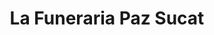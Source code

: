 ---
title: "La Funeraria Paz Sucat"
url: /paranaque/la-funeraria-paz-sucat/
shop: funeral directors
---